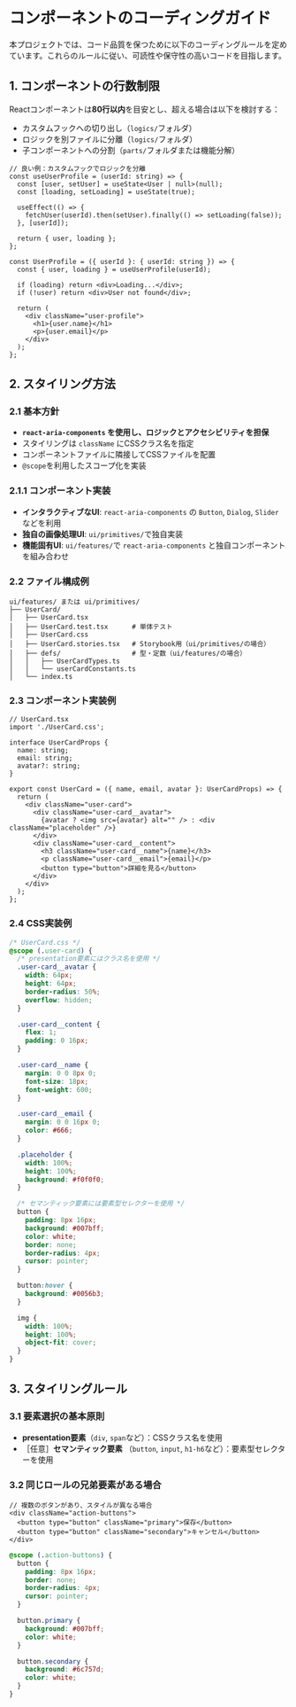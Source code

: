 # コンポーネントのコーディングガイド

本プロジェクトでは、コード品質を保つために以下のコーディングルールを定めています。これらのルールに従い、可読性や保守性の高いコードを目指します。

## 1. コンポーネントの行数制限

Reactコンポーネントは**80行以内**を目安とし、超える場合は以下を検討する：

- カスタムフックへの切り出し（`logics/`フォルダ）
- ロジックを別ファイルに分離（`logics/`フォルダ）
- 子コンポーネントへの分割（`parts/`フォルダまたは機能分解）

```tsx
// 良い例：カスタムフックでロジックを分離
const useUserProfile = (userId: string) => {
  const [user, setUser] = useState<User | null>(null);
  const [loading, setLoading] = useState(true);

  useEffect(() => {
    fetchUser(userId).then(setUser).finally(() => setLoading(false));
  }, [userId]);

  return { user, loading };
};

const UserProfile = ({ userId }: { userId: string }) => {
  const { user, loading } = useUserProfile(userId);

  if (loading) return <div>Loading...</div>;
  if (!user) return <div>User not found</div>;

  return (
    <div className="user-profile">
      <h1>{user.name}</h1>
      <p>{user.email}</p>
    </div>
  );
};
```

## 2. スタイリング方法

### 2.1 基本方針

- **`react-aria-components` を使用し、ロジックとアクセシビリティを担保**
- スタイリングは `className` にCSSクラス名を指定
- コンポーネントファイルに隣接してCSSファイルを配置
- `@scope`を利用したスコープ化を実装

### 2.1.1 コンポーネント実装

- **インタラクティブなUI**: `react-aria-components` の `Button`, `Dialog`, `Slider` などを利用
- **独自の画像処理UI**: `ui/primitives/`で独自実装
- **機能固有UI**: `ui/features/`で `react-aria-components` と独自コンポーネントを組み合わせ

### 2.2 ファイル構成例

```
ui/features/ または ui/primitives/
├── UserCard/
│   ├── UserCard.tsx
│   ├── UserCard.test.tsx      # 単体テスト
│   ├── UserCard.css
│   ├── UserCard.stories.tsx   # Storybook用（ui/primitives/の場合）
│   ├── defs/                  # 型・定数（ui/features/の場合）
│   │   ├── UserCardTypes.ts
│   │   └── userCardConstants.ts
│   └── index.ts
```

### 2.3 コンポーネント実装例

```tsx
// UserCard.tsx
import './UserCard.css';

interface UserCardProps {
  name: string;
  email: string;
  avatar?: string;
}

export const UserCard = ({ name, email, avatar }: UserCardProps) => {
  return (
    <div className="user-card">
      <div className="user-card__avatar">
        {avatar ? <img src={avatar} alt="" /> : <div className="placeholder" />}
      </div>
      <div className="user-card__content">
        <h3 className="user-card__name">{name}</h3>
        <p className="user-card__email">{email}</p>
        <button type="button">詳細を見る</button>
      </div>
    </div>
  );
};
```

### 2.4 CSS実装例

```css
/* UserCard.css */
@scope (.user-card) {
  /* presentation要素にはクラス名を使用 */
  .user-card__avatar {
    width: 64px;
    height: 64px;
    border-radius: 50%;
    overflow: hidden;
  }

  .user-card__content {
    flex: 1;
    padding: 0 16px;
  }

  .user-card__name {
    margin: 0 0 8px 0;
    font-size: 18px;
    font-weight: 600;
  }

  .user-card__email {
    margin: 0 0 16px 0;
    color: #666;
  }

  .placeholder {
    width: 100%;
    height: 100%;
    background: #f0f0f0;
  }

  /* セマンティック要素には要素型セレクターを使用 */
  button {
    padding: 8px 16px;
    background: #007bff;
    color: white;
    border: none;
    border-radius: 4px;
    cursor: pointer;
  }

  button:hover {
    background: #0056b3;
  }

  img {
    width: 100%;
    height: 100%;
    object-fit: cover;
  }
}
```

## 3. スタイリングルール

### 3.1 要素選択の基本原則

- **presentation要素**（`div`, `span`など）：CSSクラス名を使用
- ［任意］**セマンティック要素** （`button`, `input`, `h1-h6`など）：要素型セレクターを使用

### 3.2 同じロールの兄弟要素がある場合

```tsx
// 複数のボタンがあり、スタイルが異なる場合
<div className="action-buttons">
  <button type="button" className="primary">保存</button>
  <button type="button" className="secondary">キャンセル</button>
</div>
```

```css
@scope (.action-buttons) {
  button {
    padding: 8px 16px;
    border: none;
    border-radius: 4px;
    cursor: pointer;
  }

  button.primary {
    background: #007bff;
    color: white;
  }

  button.secondary {
    background: #6c757d;
    color: white;
  }
}
```